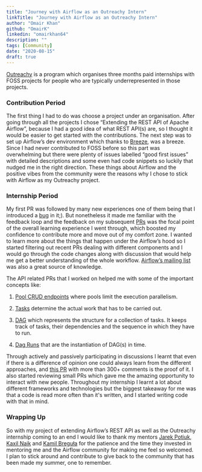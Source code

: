 ```yaml
---
title: "Journey with Airflow as an Outreachy Intern"
linkTitle: "Journey with Airflow as an Outreachy Intern"
author: "Omair Khan"
github: "OmairK"
linkedin: "omairkhan64"
description: ""
tags: [Community]
date: "2020-08-15"
draft: true
---
```


[Outreachy](https://www.outreachy.org/) is a program which organises three months paid internships with FOSS
projects for people who are typically underrepresented in those projects.

### Contribution Period
The first thing I had to do was choose a project under an organisation. After going through all the projects
I chose “Extending the REST API of Apache Airflow”, because I had a good idea of what  REST API(s) are, so I
thought it would be easier to get started with the contributions. The next step was to set up Airflow’s dev
environment which thanks to [Breeze](https://github.com/apache/airflow/blob/master/BREEZE.rst), was a breeze.
Since I had never contributed to FOSS before so this part was overwhelming but there were plenty of issues
labelled “good first issues” with detailed descriptions and some even had code snippets so luckily that nudged
me in the right direction. These things about Airflow and the positive vibes from the community were the reasons
why I chose to stick with Airflow as my Outreachy project.

### Internship Period
My first PR was followed by many new experiences one of them being that I introduced a
[bug](https://github.com/apache/airflow/pull/7680#issuecomment-619763051) in it;).
But nonetheless it made me familiar with the feedback loop and the feedback on my subsequent
[PRs](https://github.com/apache/airflow/pulls?q=is%3Apr+author%3AOmairK+) was the focal point of the overall
learning experience I went through, which boosted my confidence to contribute more and move out of my comfort zone.
I wanted to learn more about the things that happen under the Airflow’s hood so I started filtering out recent PRs
dealing with different components and I would go through the code changes along with discussion that would help me
get a better understanding of the whole workflow. [Airflow’s mailing list](https://lists.apache.org/list.html?dev@airflow.apache.org)
was also a great source of knowledge.

The API related PRs that I worked on helped me with some of the important concepts like:

  1) [Pool CRUD endpoints](https://github.com/apache/airflow/pull/9329) where pools limit the execution parallelism.

  2) [Tasks](https://github.com/apache/airflow/pull/9597) determine the actual work that has to be carried out.

  3) [DAG](https://github.com/apache/airflow/pull/9473) which represents the structure for a collection
  of tasks. It keeps track of tasks, their dependencies and the sequence in which they have to run.

  4) [Dag Runs](https://github.com/apache/airflow/pull/9473) that are the instantiation of DAG(s) in time.

Through actively and passively participating in discussions I learnt that even if there is a difference of opinion
one could always learn from the different approaches, and [this PR](https://github.com/apache/airflow/pull/8721) with
more than 300+ comments is the proof of it. I also started reviewing small PRs which gave me the amazing opportunity
to interact with new people. Throughout my internship I learnt a lot about different frameworks and technologies
but the biggest takeaway for me was that a code is read more often than it's written, and I started writing code with
that in mind.

### Wrapping Up
So with my project of extending Airflow’s REST API as well as the Outreachy internship coming to an end I would like
to thank my mentors [Jarek Potiuk](https://github.com/potiuk), [Kaxil Naik](https://github.com/kaxil) and
[Kamil Breguła](https://github.com/mik-laj) for the patience and the time they invested in mentoring me and
the Airflow community for making me feel so welcomed. I plan to stick around and contribute to give back to the
community that has been made my summer, one to remember.
